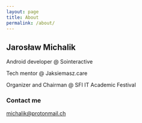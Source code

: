 ```yaml
---
layout: page
title: About
permalink: /about/
---
```


## Jarosław Michalik

Android developer @ Sointeractive

Tech mentor @ Jaksiemasz.care

Organizer and Chairman @ SFI IT Academic Festival

### Contact me

[michalik@protonmail.ch](mailto:michalik@protonmail.ch)